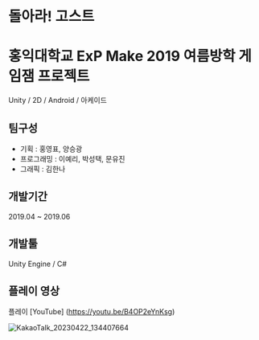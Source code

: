 # 돌아라! 고스트

# 홍익대학교 ExP Make 2019 여름방학 게임잼 프로젝트
Unity / 2D / Android / 아케이드 

## 팀구성
* 기획 : 홍영표, 양승광
* 프로그래밍 : 이예리, 박성택, 문유진
* 그래픽 : 김한나

## 개발기간
 2019.04 ~ 2019.06

## 개발툴
Unity Engine / C#

## 플레이 영상
플레이 [YouTube] (https://youtu.be/B4OP2eYnKsg)


![KakaoTalk_20230422_134407664](https://user-images.githubusercontent.com/56757197/233763279-7538d5c0-6899-46c2-9c05-c372fd935874.jpg)
